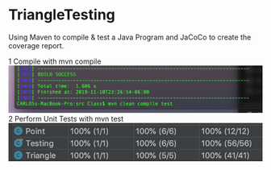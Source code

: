 # TriangleTesting
Using Maven to compile &amp; test a Java Program and JaCoCo to create the coverage report.

1 Compile with mvn compile
![Image of terminal](https://github.com/cflores713/TriangleTesting/blob/master/ss0.png)
2 Perform Unit Tests with mvn test
![Image of terminal](https://github.com/cflores713/TriangleTesting/blob/master/ss1.png)
